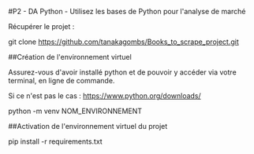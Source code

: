 #P2 - DA Python - Utilisez les bases de Python pour l'analyse de marché

Récupérer le projet :

git clone https://github.com/tanakagombs/Books_to_scrape_project.git

##Création de l'environnement virtuel

Assurez-vous d'avoir installé python et de pouvoir y accéder via votre terminal, en ligne de commande.

Si ce n'est pas le cas : https://www.python.org/downloads/

python -m venv NOM_ENVIRONNEMENT

##Activation de l'environnement virtuel du projet

pip install -r requirements.txt
